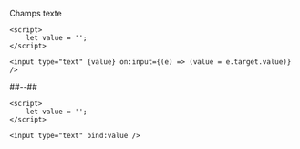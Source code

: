 <!-- .slide: class="with-code-bg-dark two-column" -->

Champs texte

```svelte
<script>
	let value = '';
</script>

<input type="text" {value} on:input={(e) => (value = e.target.value)} />
```

##--##

```svelte
<script>
	let value = '';
</script>

<input type="text" bind:value />
```

<!-- .element class="fragment" data-fragment-index="1" style="margin-top: 92px;" -->
